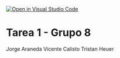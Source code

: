 [![Open in Visual Studio Code](https://classroom.github.com/assets/open-in-vscode-f059dc9a6f8d3a56e377f745f24479a46679e63a5d9fe6f495e02850cd0d8118.svg)](https://classroom.github.com/online_ide?assignment_repo_id=7322991&assignment_repo_type=AssignmentRepo)

# Tarea 1 - Grupo 8

Jorge Araneda
Vicente Calisto
Tristan Heuer

